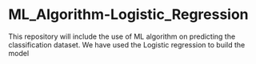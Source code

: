 # ML_Algorithm-Logistic_Regression
This repository will include the use of ML algorithm on predicting the classification dataset. We have used the Logistic regression to build the model
